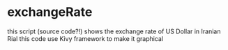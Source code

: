 # exchangeRate
this script (source code?!) shows the exchange rate of US Dollar in Iranian Rial
this code use Kivy framework to make it graphical
